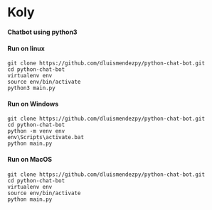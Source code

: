 # Koly
**Chatbot using python3**

#### Run on linux
    git clone https://github.com/dluismendezpy/python-chat-bot.git
    cd python-chat-bot
    virtualenv env 
    source env/bin/activate
    python3 main.py

#### Run on Windows
    git clone https://github.com/dluismendezpy/python-chat-bot.git
    cd python-chat-bot
    python -m venv env
    env\Scripts\activate.bat
    python main.py

#### Run on MacOS
    git clone https://github.com/dluismendezpy/python-chat-bot.git
    cd python-chat-bot
    virtualenv env 
    source env/bin/activate
    python main.py
